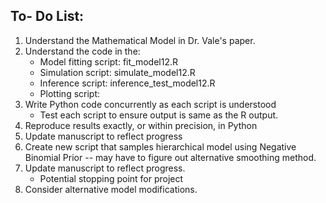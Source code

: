 ## To- Do List:

1. Understand the Mathematical Model in Dr. Vale's paper.  
2. Understand the code in the:
    * Model fitting script: fit_model12.R
    * Simulation script: simulate_model12.R
    * Inference script: inference_test_model12.R
    * Plotting script:
3. Write Python code concurrently as each script is understood
    * Test each script to ensure output is same as the R output.
4. Reproduce results exactly, or within precision, in Python
5. Update manuscript to reflect progress
6. Create new script that samples hierarchical model using Negative Binomial Prior -- may have to figure out alternative smoothing method.
7. Update manuscript to reflect progress.
    * Potential stopping point for project
8. Consider alternative model modifications.

